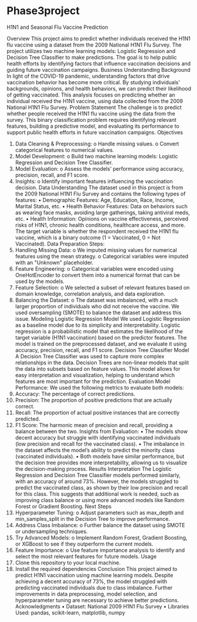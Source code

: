 # Phase3project
H1N1 and Seasonal Flu Vaccine Prediction

Overview
This project aims to predict whether individuals received the H1N1 flu vaccine using a dataset from the 2009 National H1N1 Flu Survey. The project utilizes two machine learning models: Logistic Regression and Decision Tree Classifier to make predictions. The goal is to help public health efforts by identifying factors that influence vaccination decisions and guiding future vaccination campaigns.
Business Understanding
Background
In light of the COVID-19 pandemic, understanding factors that drive vaccination behavior has become more critical. By studying individuals’ backgrounds, opinions, and health behaviors, we can predict their likelihood of getting vaccinated. This analysis focuses on predicting whether an individual received the H1N1 vaccine, using data collected from the 2009 National H1N1 Flu Survey.
Problem Statement
The challenge is to predict whether people received the H1N1 flu vaccine using the data from the survey. This binary classification problem requires identifying relevant features, building a predictive model, and evaluating its performance to support public health efforts in future vaccination campaigns.
Objectives
1.	Data Cleaning & Preprocessing:
o	Handle missing values.
o	Convert categorical features to numerical values.
2.	Model Development:
o	Build two machine learning models: Logistic Regression and Decision Tree Classifier.
3.	Model Evaluation:
o	Assess the models’ performance using accuracy, precision, recall, and F1 score.
4.	Insights:
o	Identify important features influencing the vaccination decision.
Data Understanding
The dataset used in this project is from the 2009 National H1N1 Flu Survey and contains the following types of features:
•	Demographic Features: Age, Education, Race, Income, Marital Status, etc.
•	Health Behavior Features: Data on behaviors such as wearing face masks, avoiding large gatherings, taking antiviral meds, etc.
•	Health Information: Opinions on vaccine effectiveness, perceived risks of H1N1, chronic health conditions, healthcare access, and more.
The target variable is whether the respondent received the H1N1 flu vaccine, which is a binary outcome (1 = Vaccinated, 0 = Not Vaccinated).
Data Preparation
Steps:
1.	Handling Missing Data:
o	We imputed missing values for numerical features using the mean strategy.
o	Categorical variables were imputed with an "Unknown" placeholder.
2.	Feature Engineering:
o	Categorical variables were encoded using OneHotEncoder to convert them into a numerical format that can be used by the models.
3.	Feature Selection:
o	We selected a subset of relevant features based on domain knowledge, correlation analysis, and data exploration.
4.	Balancing the Dataset:
o	The dataset was imbalanced, with a much larger proportion of individuals who did not receive the vaccine. We used oversampling (SMOTE) to balance the dataset and address this issue.
Modeling
Logistic Regression Model
We used Logistic Regression as a baseline model due to its simplicity and interpretability. Logistic regression is a probabilistic model that estimates the likelihood of the target variable (H1N1 vaccination) based on the predictor features. The model is trained on the preprocessed dataset, and we evaluate it using accuracy, precision, recall, and F1 score.
Decision Tree Classifier Model
A Decision Tree Classifier was used to capture more complex relationships in the data. Decision Trees are non-linear models that split the data into subsets based on feature values. This model allows for easy interpretation and visualization, helping to understand which features are most important for the prediction.
Evaluation
Model Performance:
We used the following metrics to evaluate both models:
1.	Accuracy: The percentage of correct predictions.
2.	Precision: The proportion of positive predictions that are actually correct.
3.	Recall: The proportion of actual positive instances that are correctly predicted.
4.	F1 Score: The harmonic mean of precision and recall, providing a balance between the two.
Insights from Evaluation:
•	The models show decent accuracy but struggle with identifying vaccinated individuals (low precision and recall for the vaccinated class).
•	The imbalance in the dataset affects the model’s ability to predict the minority class (vaccinated individuals).
•	Both models have similar performance, but the decision tree provides more interpretability, allowing us to visualize the decision-making process.
Results Interpretation
The Logistic Regression and Decision Tree Classifier models performed similarly, with an accuracy of around 73%. However, the models struggled to predict the vaccinated class, as shown by their low precision and recall for this class. This suggests that additional work is needed, such as improving class balance or using more advanced models like Random Forest or Gradient Boosting.
Next Steps
1.	Hyperparameter Tuning:
o	Adjust parameters such as max_depth and min_samples_split in the Decision Tree to improve performance.
2.	Address Class Imbalance:
o	Further balance the dataset using SMOTE or undersampling techniques.
3.	Try Advanced Models:
o	Implement Random Forest, Gradient Boosting, or XGBoost to see if they outperform the current models.
4.	Feature Importance:
o	Use feature importance analysis to identify and select the most relevant features for future models.
Usage
1.	Clone this repository to your local machine.
2.	Install the required dependencies
Conclusion
This project aimed to predict H1N1 vaccination using machine learning models. Despite achieving a decent accuracy of 73%, the model struggled with predicting vaccinated individuals due to class imbalance. Further improvements in data preprocessing, model selection, and hyperparameter tuning are necessary to achieve better predictions.
Acknowledgments
•	Dataset: National 2009 H1N1 Flu Survey
•	Libraries Used: pandas, scikit-learn, matplotlib, numpy


